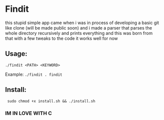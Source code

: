 # Findit

this stupid simple app came when i was in process of developing a basic git like clone (will be made public soon) and i made a parser that parses the whole directory recursively and prints everything
and this was born from that with a few tweaks to the code it works well for now 

## Usage:

``` ./findit <PATH> <KEYWORD>  ```

Example:
``` ./findit . findit ```

## Install:
``` sudo chmod +x install.sh && ./install.sh```

### IM IN LOVE WITH C 
